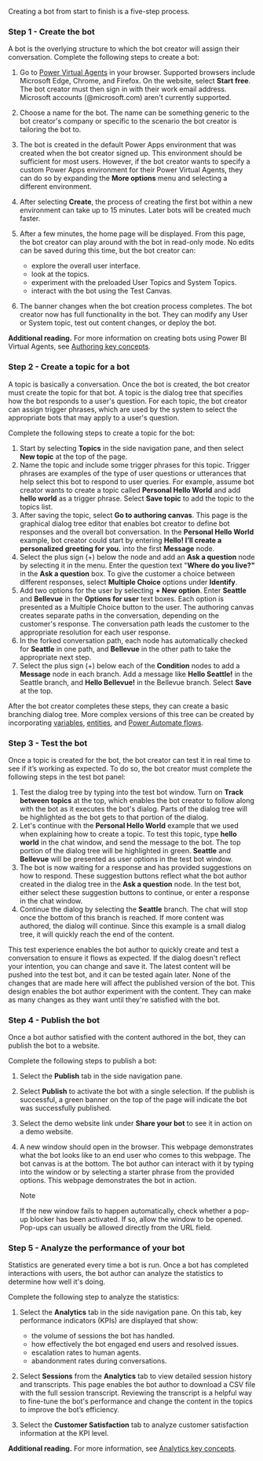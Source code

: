 Creating a bot from start to finish is a five-step process.

### Step 1 - Create the bot

A bot is the overlying structure to which the bot creator will assign their conversation. Complete the following steps to create a bot:

1.  Go to [Power Virtual Agents](https://aka.ms/TryPVA?azure-portal=true) in your browser. Supported browsers include Microsoft Edge, Chrome, and Firefox. On the website, select **Start free**. The bot creator must then sign in with their work email address. Microsoft accounts (@microsoft.com) aren't currently supported.
2.  Choose a name for the bot. The name can be something generic to the bot creator's company or specific to the scenario the bot creator is tailoring the bot to.
3.  The bot is created in the default Power Apps environment that was created when the bot creator signed up. This environment should be sufficient for most users. However, if the bot creator wants to specify a custom Power Apps environment for their Power Virtual Agents, they can do so by expanding the **More options** menu and selecting a different environment.
4.  After selecting **Create**, the process of creating the first bot within a new environment can take up to 15 minutes. Later bots will be created much faster.
5.  After a few minutes, the home page will be displayed. From this page, the bot creator can play around with the bot in read-only mode. No edits can be saved during this time, but the bot creator can:
    
     -  explore the overall user interface.
     -  look at the topics.
     -  experiment with the preloaded User Topics and System Topics.
     -  interact with the bot using the Test Canvas.
6.  The banner changes when the bot creation process completes. The bot creator now has full functionality in the bot. They can modify any User or System topic, test out content changes, or deploy the bot.

**Additional reading.** For more information on creating bots using Power BI Virtual Agents, see [Authoring key concepts](/power-virtual-agents/authoring-fundamentals?azure-portal=true).

### Step 2 - Create a topic for a bot

A topic is basically a conversation. Once the bot is created, the bot creator must create the topic for that bot. A topic is the dialog tree that specifies how the bot responds to a user's question. For each topic, the bot creator can assign trigger phrases, which are used by the system to select the appropriate bots that may apply to a user's question.

Complete the following steps to create a topic for the bot:

1.  Start by selecting **Topics** in the side navigation pane, and then select **New topic** at the top of the page.
2.  Name the topic and include some trigger phrases for this topic. Trigger phrases are examples of the type of user questions or utterances that help select this bot to respond to user queries. For example, assume bot creator wants to create a topic called **Personal Hello World** and add **hello world** as a trigger phrase. Select **Save topic** to add the topic to the topics list.
3.  After saving the topic, select **Go to authoring canvas**. This page is the graphical dialog tree editor that enables bot creator to define bot responses and the overall bot conversation. In the **Personal Hello World** example, bot creator could start by entering **Hello! I’ll create a personalized greeting for you.** into the first **Message** node.
4.  Select the plus sign (+) below the node and add an **Ask a question** node by selecting it in the menu. Enter the question text "**Where do you live?"** in the **Ask a question** box. To give the customer a choice between different responses, select **Multiple Choice** options under **Identify**.
5.  Add two options for the user by selecting **+ New option**. Enter **Seattle** and **Bellevue** in the **Options for user** text boxes. Each option is presented as a Multiple Choice button to the user. The authoring canvas creates separate paths in the conversation, depending on the customer's response. The conversation path leads the customer to the appropriate resolution for each user response.
6.  In the forked conversation path, each node has automatically checked for **Seattle** in one path, and **Bellevue** in the other path to take the appropriate next step.
7.  Select the plus sign (+) below each of the **Condition** nodes to add a **Message** node in each branch. Add a message like **Hello Seattle!** in the Seattle branch, and **Hello Bellevue!** in the Bellevue branch. Select **Save** at the top.

After the bot creator completes these steps, they can create a basic branching dialog tree. More complex versions of this tree can be created by incorporating [variables](/power-virtual-agents/authoring-variables?azure-portal=true), [entities](/power-virtual-agents/advanced-entities-slot-filling?azure-portal=true), and [Power Automate flows](/power-virtual-agents/advanced-flow?azure-portal=true).

### Step 3 - Test the bot

Once a topic is created for the bot, the bot creator can test it in real time to see if it’s working as expected. To do so, the bot creator must complete the following steps in the test bot panel:

1.  Test the dialog tree by typing into the test bot window. Turn on **Track between topics** at the top, which enables the bot creator to follow along with the bot as it executes the bot's dialog. Parts of the dialog tree will be highlighted as the bot gets to that portion of the dialog.
2.  Let's continue with the **Personal Hello World** example that we used when explaining how to create a topic. To test this topic, type **hello world** in the chat window, and send the message to the bot. The top portion of the dialog tree will be highlighted in green. **Seattle** and **Bellevue** will be presented as user options in the test bot window.
3.  The bot is now waiting for a response and has provided suggestions on how to respond. These suggestion buttons reflect what the bot author created in the dialog tree in the **Ask a question** node. In the test bot, either select these suggestion buttons to continue, or enter a response in the chat window.
4.  Continue the dialog by selecting the **Seattle** branch. The chat will stop once the bottom of this branch is reached. If more content was authored, the dialog will continue. Since this example is a small dialog tree, it will quickly reach the end of the content.

This test experience enables the bot author to quickly create and test a conversation to ensure it flows as expected. If the dialog doesn't reflect your intention, you can change and save it. The latest content will be pushed into the test bot, and it can be tested again later. None of the changes that are made here will affect the published version of the bot. This design enables the bot author experiment with the content. They can make as many changes as they want until they're satisfied with the bot.

### Step 4 - Publish the bot

Once a bot author satisfied with the content authored in the bot, they can publish the bot to a website.

Complete the following steps to publish a bot:

1.  Select the **Publish** tab in the side navigation pane.
2.  Select **Publish** to activate the bot with a single selection. If the publish is successful, a green banner on the top of the page will indicate the bot was successfully published.
3.  Select the demo website link under **Share your bot** to see it in action on a demo website.
4.  A new window should open in the browser. This webpage demonstrates what the bot looks like to an end user who comes to this webpage. The bot canvas is at the bottom. The bot author can interact with it by typing into the window or by selecting a starter phrase from the provided options. This webpage demonstrates the bot in action.

    > [!NOTE]
    > If the new window fails to happen automatically, check whether a pop-up blocker has been activated. If so, allow the window to be opened. Pop-ups can usually be allowed directly from the URL field.

### Step 5 - Analyze the performance of your bot

Statistics are generated every time a bot is run. Once a bot has completed interactions with users, the bot author can analyze the statistics to determine how well it's doing.

Complete the following step to analyze the statistics:

1.  Select the **Analytics** tab in the side navigation pane. On this tab, key performance indicators (KPIs) are displayed that show:
    
     -  the volume of sessions the bot has handled.
     -  how effectively the bot engaged end users and resolved issues.
     -  escalation rates to human agents.
     -  abandonment rates during conversations.
2.  Select **Sessions** from the **Analytics** tab to view detailed session history and transcripts. This page enables the bot author to download a CSV file with the full session transcript. Reviewing the transcript is a helpful way to fine-tune the bot's performance and change the content in the topics to improve the bot’s efficiency.
3.  Select the **Customer Satisfaction** tab to analyze customer satisfaction information at the KPI level.

**Additional reading.** For more information, see [Analytics key concepts](/power-virtual-agents/analytics-overview?azure-portal=true).

